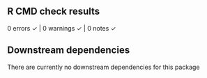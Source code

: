 ## R CMD check results
0 errors ✓ | 0 warnings ✓ | 0 notes ✓

## Downstream dependencies
There are currently no downstream dependencies for this package